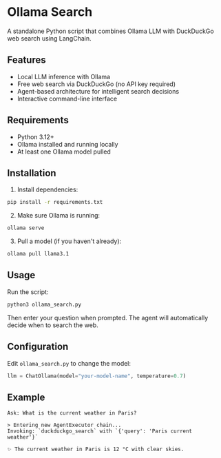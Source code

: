 # Ollama Search

A standalone Python script that combines Ollama LLM with DuckDuckGo web search using LangChain.

## Features

- Local LLM inference with Ollama
- Free web search via DuckDuckGo (no API key required)
- Agent-based architecture for intelligent search decisions
- Interactive command-line interface

## Requirements

- Python 3.12+
- Ollama installed and running locally
- At least one Ollama model pulled

## Installation

1. Install dependencies:
```bash
pip install -r requirements.txt
```

2. Make sure Ollama is running:
```bash
ollama serve
```

3. Pull a model (if you haven't already):
```bash
ollama pull llama3.1
```

## Usage

Run the script:
```bash
python3 ollama_search.py
```

Then enter your question when prompted. The agent will automatically decide when to search the web.

## Configuration

Edit `ollama_search.py` to change the model:
```python
llm = ChatOllama(model="your-model-name", temperature=0.7)
```

## Example

```
Ask: What is the current weather in Paris?

> Entering new AgentExecutor chain...
Invoking: `duckduckgo_search` with `{'query': 'Paris current weather'}`

✨ The current weather in Paris is 12 °C with clear skies.
```
